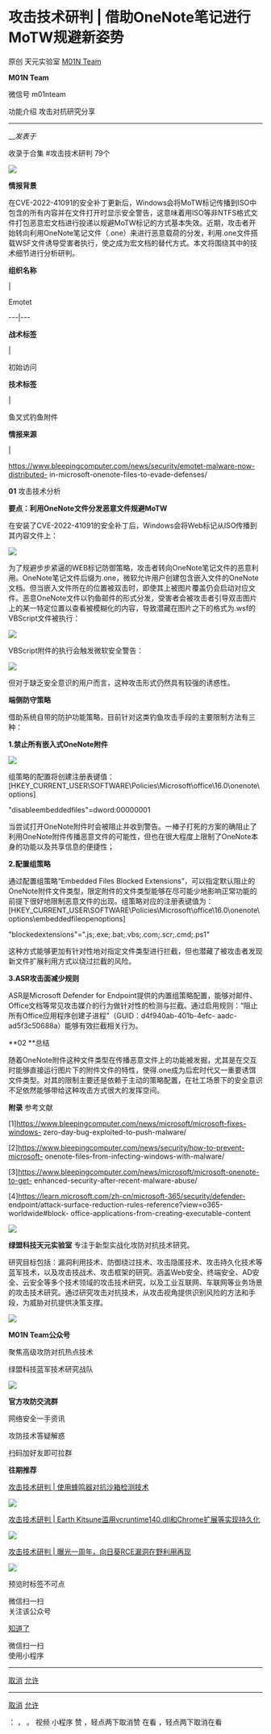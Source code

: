 #  攻击技术研判 | 借助OneNote笔记进行MoTW规避新姿势

原创 天元实验室  [ M01N Team ](javascript:void\(0\);)

**M01N Team** ![]()

微信号 m01nteam

功能介绍 攻击对抗研究分享

____

___发表于_

收录于合集 #攻击技术研判 79个

![](https://gitee.com/fuli009/images/raw/master/public/20230320183207.png)

**情报背景**

在CVE-2022-41091的安全补丁更新后，Windows会将MoTW标记传播到ISO中包含的所有内容并在文件打开时显示安全警告，这意味着用ISO等非NTFS格式文件打包恶意宏文档进行投递以规避MoTW标记的方式基本失效。近期，攻击者开始转向利用OneNote笔记文件（.one）来进行恶意载荷的分发，利用.one文件搭载WSF文件诱导受害者执行，使之成为宏文档的替代方式。本文将围绕其中的技术细节进行分析研判。

  

 **组织名称**

|

Emotet  
  
---|---  
  
 **战术标签**

|

初始访问  
  
 **技术标签**

|

鱼叉式钓鱼附件  
  
 **情报来源**

|

https://www.bleepingcomputer.com/news/security/emotet-malware-now-distributed-
in-microsoft-onenote-files-to-evade-defenses/  
  
  

 **01** 攻击技术分析

 **要点：利用OneNote文件分发恶意文件规避MoTW**

在安装了CVE-2022-41091的安全补丁后，Windows会将Web标记从ISO传播到其内容文件上：

![](https://gitee.com/fuli009/images/raw/master/public/20230320183210.png)

  

为了规避步步紧逼的WEB标记防御策略，攻击者转向OneNote笔记文件的恶意利用。OneNote笔记文件后缀为.one，微软允许用户创建包含嵌入文件的OneNote文档。但当嵌入文件所在的位置被双击时，即使其上被图片覆盖仍会启动对应文件。恶意OneNote文件以钓鱼邮件的形式分发，受害者会被攻击者引导双击图片上的某一特定位置以查看被模糊化的内容，导致潜藏在图片之下的格式为.wsf的VBScript文件被执行：

![](https://gitee.com/fuli009/images/raw/master/public/20230320183212.png)

  

VBScript附件的执行会触发微软安全警告：

![](https://gitee.com/fuli009/images/raw/master/public/20230320183214.png)

  

但对于缺乏安全意识的用户而言，这种攻击形式仍然具有较强的诱惑性。

  

 **端侧防守策略**

借助系统自带的防护功能策略，目前针对这类钓鱼攻击手段的主要限制方法有三种：

  

 **1.禁止所有嵌入式OneNote附件**

![](https://gitee.com/fuli009/images/raw/master/public/20230320183216.png)

  

组策略的配置将创建注册表键值：[HKEY_CURRENT_USER\SOFTWARE\Policies\Microsoft\office\16.0\onenote\options]

"disableembeddedfiles"=dword:00000001

  

当尝试打开OneNote附件时会被阻止并收到警告。一棒子打死的方案的确阻止了利用OneNote附件传播恶意文件的可能性，但也在很大程度上限制了OneNote本身的功能以及共享信息的便捷性；

  

 **2.配置组策略**

通过配置组策略“Embedded Files Blocked
Extensions”，可以指定默认阻止的OneNote附件文件类型，限定附件的文件类型能够在尽可能少地影响正常功能的前提下很好地限制恶意文件的出现。组策略对应的注册表键值为：[HKEY_CURRENT_USER\SOFTWARE\Policies\Microsoft\office\16.0\onenote\options\embeddedfileopenoptions]

"blockedextensions"=".js;.exe;.bat;.vbs;.com;.scr;.cmd;.ps1"

  

这种方式能够更加有针对性地对指定文件类型进行拦截，但也潜藏了被攻击者发现新文件扩展利用方式以绕过拦截的风险。

  

 **3.ASR攻击面减少规则**

ASR是Microsoft Defender for
Endpoint提供的内置组策略配置，能够对邮件、Office文档等常见攻击媒介的行为做针对性的检测与拦截。通过启用规则：“阻止所有Office应用程序创建子进程”（GUID：d4f940ab-401b-4efc-
aadc-ad5f3c50688a）能够有效拦截相关行为。

 **02  **总结

随着OneNote附件这种文件类型在传播恶意文件上的功能被发掘，尤其是在交互时能够直接运行图片下的附件文件的特性，使得.one成为后宏时代又一重要诱饵文件类型。对其的限制主要还是依赖于主动的策略配置，在社工场景下的安全意识不足依然能够带给这种攻击方式很大的发挥空间。

  

  

 **附录** 参考文献

[1]https://www.bleepingcomputer.com/news/microsoft/microsoft-fixes-windows-
zero-day-bug-exploited-to-push-malware/

[2]https://www.bleepingcomputer.com/news/security/how-to-prevent-microsoft-
onenote-files-from-infecting-windows-with-malware/

[3]https://www.bleepingcomputer.com/news/microsoft/microsoft-onenote-to-get-
enhanced-security-after-recent-malware-abuse/

[4]https://learn.microsoft.com/zh-cn/microsoft-365/security/defender-
endpoint/attack-surface-reduction-rules-reference?view=o365-worldwide#block-
office-applications-from-creating-executable-content

  

![](https://gitee.com/fuli009/images/raw/master/public/20230320183217.png)

 **绿盟科技天元实验室** 专注于新型实战化攻防对抗技术研究。

研究目标包括：漏洞利用技术、防御绕过技术、攻击隐匿技术、攻击持久化技术等蓝军技术，以及攻击技战术、攻击框架的研究。涵盖Web安全、终端安全、AD安全、云安全等多个技术领域的攻击技术研究，以及工业互联网、车联网等业务场景的攻击技术研究。通过研究攻击对抗技术，从攻击视角提供识别风险的方法和手段，为威胁对抗提供决策支撑。

  

![](https://gitee.com/fuli009/images/raw/master/public/20230320183219.png)

 **M01N Team公众号**

聚焦高级攻防对抗热点技术

绿盟科技蓝军技术研究战队

![](https://gitee.com/fuli009/images/raw/master/public/20230320183220.png)

 **官方攻防交流群**

网络安全一手资讯

攻防技术答疑解惑

扫码加好友即可拉群

  

 **往期推荐**

[攻击技术研判 |
使用蜂鸣器对抗沙箱检测技术](http://mp.weixin.qq.com/s?__biz=MzkyMTI0NjA3OA==&mid=2247490989&idx=1&sn=22346fc6a4586c666c2eb23478d3cd83&chksm=c187ddbcf6f054aa17b85b2d007c2949b5a606a19423365c3992e302e44ef40a4de28196a447&scene=21#wechat_redirect)

![](https://gitee.com/fuli009/images/raw/master/public/20230320183222.png)

[攻击技术研判 | Earth
Kitsune滥用vcruntime140.dll和Chrome扩展等实现持久化](http://mp.weixin.qq.com/s?__biz=MzkyMTI0NjA3OA==&mid=2247490905&idx=1&sn=2c1426495bfdc73b5ca85a0dfba899c6&chksm=c187dd48f6f0545e04c5a10a2a04126f7ff9671068053f09eb8cf50e9401c5fc30597b6f86a3&scene=21#wechat_redirect)

![](https://gitee.com/fuli009/images/raw/master/public/20230320183222.png)

[攻击技术研判 |
曝光一周年，向日葵RCE漏洞在野利用再现](http://mp.weixin.qq.com/s?__biz=MzkyMTI0NjA3OA==&mid=2247490787&idx=1&sn=a87fa18a4b7e8e4b01b67abd9a8c0c51&chksm=c187dcf2f6f055e41de2982d637ae09a257cacf3e7bf2b23fcfcded679911d1682d49a5485ba&scene=21#wechat_redirect)

![](https://gitee.com/fuli009/images/raw/master/public/20230320183222.png)

预览时标签不可点

微信扫一扫  
关注该公众号

[知道了](javascript:;)

微信扫一扫  
使用小程序

****

[取消](javascript:void\(0\);) [允许](javascript:void\(0\);)

****

[取消](javascript:void\(0\);) [允许](javascript:void\(0\);)

： ， 。   视频 小程序 赞 ，轻点两下取消赞 在看 ，轻点两下取消在看

